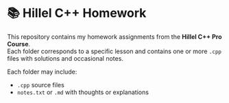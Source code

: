 # 📚 Hillel C++ Homework

This repository contains my homework assignments from the **Hillel C++ Pro Course**.  
Each folder corresponds to a specific lesson and contains one or more `.cpp` files with solutions and occasional notes.

Each folder may include:
- `.cpp` source files
- `notes.txt` or `.md` with thoughts or explanations
